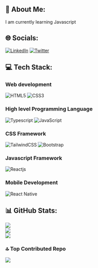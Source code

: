 ## 💫 About Me:
I am currently learning Javascript


## 🌐 Socials:
[![LinkedIn](https://img.shields.io/badge/LINKEDIN-black.svg?logo=linkedin&logoColor=white&logoWidth=30)](https://linkedin.com/in//motunrayoAdeneye )
[![Twitter](https://img.shields.io/badge/TWITTER-black.svg?logo=Twitter&logoColor=white&logoWidth=30)](https://twitter.com/motunadeneye) 


## 💻 Tech Stack:
### Web development
![HTML5](https://img.shields.io/badge/HTML5-white.svg?style=for-the-badge&logo=HTML5&logoColor=black&style=flat-square&Width=9000&logoWidth=30)
![CSS3](https://img.shields.io/badge/CSS3-black.svg?style=for-the-badge&logo=CSS3&logoColor=white&style=flat-square&logoWidth=30)
<br/>

### High level Programming Language
![Typescript](https://img.shields.io/badge/TYPESCRIPT-black.svg?style=for-the-badge&logo=TYPESCRIPT&logoColor=white&style=flat-square&logoWidth=30)
![JavaScript](https://img.shields.io/badge/JAVASCRIPT-white.svg?style=for-the-badge&logo=JAVASCRIPT&logoColor=black&style=flat-square&logoWidth=30)
<br/>

### CSS Framework
![TailwindCSS](https://img.shields.io/badge/TAILWINDCSS-black.svg?style=for-the-badge&logo=TAILWINDCSS-css&logoColor=white&style=flat-square&logoWidth=30)
![Bootstrap](https://img.shields.io/badge/bootstrap-black.svg?style=for-the-badge&logo=BOOTSTRAP&logoColor=white&style=flat-square&logoWidth=30)
<br/>
### Javascript Framework
![Reactjs](https://img.shields.io/badge/REACTJS-black.svg?style=for-the-badge&logo=react&logoColor=white&style=flat-square&logoWidth=30)
<br/>
### Mobile Development
![React Native](https://img.shields.io/badge/REACT_NATIVE-black.svg?style=for-the-badge&logo=react&logoColor==white&style=flat-square&logoWidth=30)
<br/>


## 📊 GitHub Stats:
![](https://github-readme-stats.vercel.app/api?username=motuncoded&theme=dark&hide_border=false&include_all_commits=false&count_private=false)<br/>
![](https://github-readme-streak-stats.herokuapp.com/?user=motuncoded&theme=dark&hide_border=false)<br/>
![](https://github-readme-stats.vercel.app/api/top-langs/?username=motuncoded&theme=dark&hide_border=false&include_all_commits=false&count_private=false&layout=compact)


### 🔝 Top Contributed Repo
![](https://github-contributor-stats.vercel.app/api?username=motuncoded&limit=5&theme=dark&combine_all_yearly_contributions=true)




<!-- Proudly created with GPRM ( https://gprm.itsvg.in ) -->
